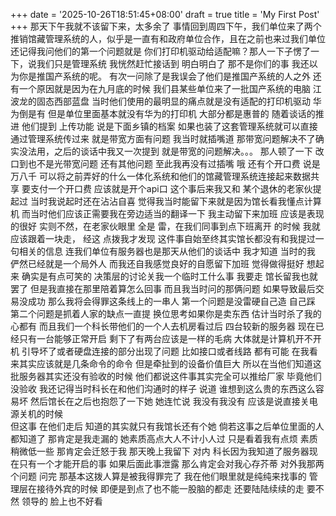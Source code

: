 +++
date = '2025-10-26T18:51:45+08:00'
draft = true
title = 'My First Post'
+++
那天下午我就不该留下来，太多余了
事情回到周四下午，我们单位来了两个推销馆藏管理系统的人，似乎是一直有和政府单位合作，且在之前也来过我们单位
还记得我问他们的第一个问题就是 你们打印机驱动给适配嘛？那人一下子愣了一下，说我们只是管理系统 我恍然赶忙接话到 明白明白了 那不是你们的事 我还以为你是推国产系统的呢。
有次一问除了是我误会了他们是推国产系统的人之外 还有一个原因就是因为在九月底的时候 我们县某些单位来了一批国产系统的电脑 江波龙的固态西部蓝盘 当时他们使用的最明显的痛点就是没有适配的打印机驱动  华为倒是有 但是单位里面基本就没有华为的打印机 大部分都是惠普的
随着谈话的推进  他们提到 上传功能 说是下面乡镇的档案 如果也装了这套管理系统就可以直接通过管理系统传过来 就是带宽方面有问题 我当时就插嘴道 那带宽问题解决不了确实没法用，之后的谈话中我又一次提到 就是带宽的问题解决。。。 那人顿了一下 改口到也不是光带宽问题 还有其他问题 至此我再没有过插嘴
 哦 还有个开口费 说是万八千  可以将之前弄好的什么一体化系统和他们的馆藏管理系统连接起来数据共享  要支付一个开口费 应该就是开个api口
这个事后来我又和 某个退休的老家伙提起过 当时我说起时还在沾沾自喜 觉得我当时能留下来就是因为馆长看我懂点计算机 而当时他们应该正需要我在旁边适当的翻译一下 我主动留下来加班 应该是表现的很好 
实则不然，在老家伙眼里 全是 雷，在我们同事到点下班离开 的时候 我就应该跟着一块走， 经这 点拨我才发现 这件事自始至终其实馆长都没有和我提过一句相关的信息 连我们单位有服务器也是那天从他们的谈话中 我才知道  当时的我 俨然已经就是一个局外人 而我还自我感觉良好的自愿留下加班   觉得做得挺好 想起来 确实是有点可笑的  决策层的讨论关我一个临时工什么事 我要走 馆长留我也就罢了 但是我直接在那里陪着算怎么回事 而且我当时问的那俩问题  如果导致最后交易没成功 那么我将会得罪这条线上的一串人 第一个问题是没雷硬自己造 自己踩 第二个问题是抓着人家的缺点一直提  换位思考如果你是卖东西 估计当时杀了我的心都有
而且我们一个科长带他们的一个人去机房看过后 四台较新的服务器 现在已经只有一台能够正常开启 剩下了有两台应该是一样的毛病 大体就是计算机开不开机  引导坏了或者硬盘连接的部分出现了问题 比如接口或者线路 都有可能 在我看来其实应该就是几条命令的命令 但是牵扯到的设备价值巨大 所以在当他们知道这批服务器其实还没有验收的时候 他们都说这件事其实完全可以推给厂家 毕竟他们没验收
我还记得当时科长在和他们沟通时的样子 说道 谁想到这么贵的东西这么容易坏 然后馆长在之后也抱怨了一下她 她连忙说 我没有我没有 应该是说直接关电源关机的时候  
但这事 在他们走后  知道的其实就只有我馆长还有个她 倘若这事之后单位里面的人都知道了 那肯定是我走漏的 她素质高点大人不计小人过 只是看着我有点烦 素质稍微低一些 那肯定会迁怒于我 
那天晚上我留下 
对内 科长因为我知道了服务器现在只有一个才能开启的事 如果后面此事泄露 那么肯定会对我心存芥蒂 
对外我那两个问题 问完 那基本这拨人算是被我得罪完了 我在他们眼里就是纯纯来找事的
管理层在接待外宾的时候 即便是到点了也不能一股脑的都走 还要陆陆续续的走 要不然 领导的 脸上也不好看